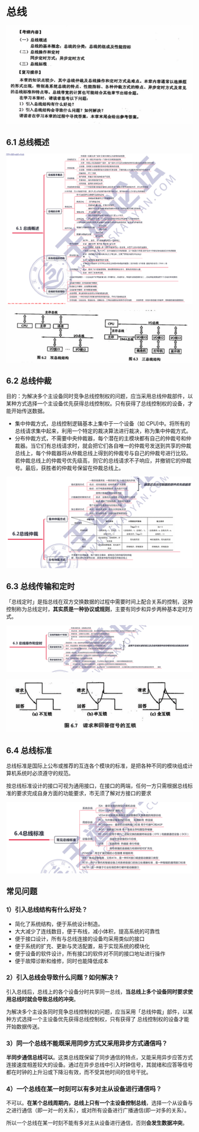 # 总线

![](./doc/6-0.png)

## 6.1 总线概述

![6-1](./doc/6-1.png)

![6-5](./doc/6-5.png)

## 6.2 总线仲裁

目的：为解决多个主设备同时竞争总线控制权的问题，应当采用总线仲裁部件，以某种方式选择一个主设备优先获得总线控制权。只有获得了总线控制权的设备，才能开始传送数据。

- 集中仲裁方式，总线控制逻辑基本上集中于一个设备（如 CPU)中。将所有的总线请求集中起来，利用一个特定的裁决算法进行裁决，称为集中仲裁方式。
- 分布仲裁方式，不需要中央仲裁器，每个潜在的主模块都有自己的仲裁号和仲裁器。当它们有总线请求时，就会把它们各自唯一的仲裁号发送到共享的仲裁总线上，每个仲裁器将从仲裁总线上得到的仲裁号与自己的仲裁号进行比较。若仲裁总线上的仲裁号优先级高，则它的总线请求不子响应，并撤销它的仲裁号。最后，获胜者的仲裁号保留在仲裁总线上。

![6-2](./doc/6-2.png)

## 6.3 总线传输和定时

「总线定时」是指总线在双方交换数据的过程中需要时间上配合关系的控制，这种控制称为总线定时，**其实质是一种协议或规则**，主要有同步和异步两种基本定时方式。

![6-3](./doc/6-3.png)

![](./doc/6-6.png)

## 6.4 总线标准

总线标准是国际上公布或推荐的互连各个模块的标准，是把各种不同的模块组成计算机系统时必须遵守的规范。

按总线标准设计的接口可视为通用接口，在接口的两端，任何一方只需根据总线标准的要求完成自身方面的功能要求，市无须了解对方接口的要求

![6-4](./doc/6-4.png)

## 常见问题

### 1）引入总线结构有什么好处？

- 简化了系统结构，便于系统设计制造。
- 大大减少了连线数目，便于布线，减小体积，提高系统的可靠性
- 便于接口设计，所有与总线连接的设备均采用类似的接口
- 便于系统的扩充、更新与灵活配置，易于实现系统的模块化
- 便于设备的软件设计，所有接口的软件对不同的接口地址进行操作
- 便于故障诊断和维修，同时也能降低成本

### 2）引入总线会导致什么问题？如何解决？

引入总线后，总线上的各个设备分时共享同一总线，**当总线上多个设备同时要求使用总线时就会导致总线的冲突**。

为解决多个主设各同时竞争总线控制权的问题，应当采用「总线仲裁」部件，以某种方式选择一个主设备优先获得总线控制权，只有获得了 总线控制权的设备才能开始数据传送。

### 3）同一个总线不能既采用同步方式又采用异步方式通信吗？

**半同步通信总线可以**。这类总线既保留了同步通信的特点，又能采用异步应答方式连接速度相差较大的设备。通过在异步总线中引入时钟信号，其就绪和应答等信号都在时钟的上升沿或下降沿有效，而不受其他时间的信号干扰。

### 4）一个总线在某一时刻可以有多对主从设备进行通信吗？

不可以。**在某个总线周期内，总线上只有一个主设备控制总线**，选择一个从设备与之进行通信（即一对一的关系），或对所有设备进行广播通信(即一对多的关系）。

所以一个总线在某一时刻不能有多对主从设备进行通信，否则**会发生数据冲突**。